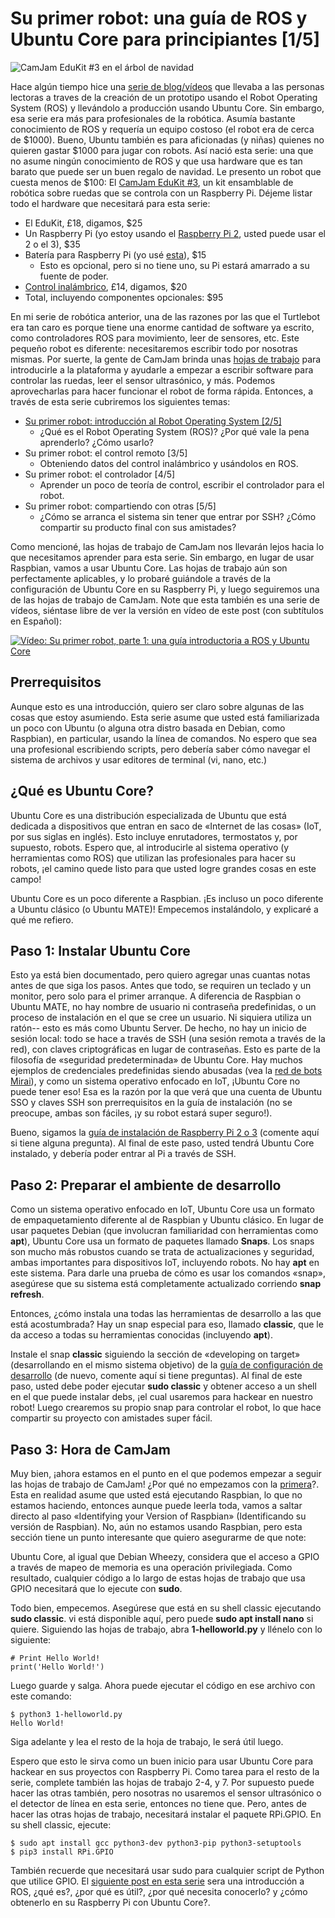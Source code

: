 # Su primer robot: una guía de ROS y Ubuntu Core para principiantes [1/5]

![CamJam EduKit #3 en el árbol de navidad](https://kyrofa.com/uploads/proclaim/image/image/40/BB1A6282_scaled.jpg)

Hace algún tiempo hice una [serie de blog/vídeos](https://kyrofa.com/posts/from-ros-prototype-to-production-on-ubuntu-core-1-5) que llevaba a las personas lectoras a traves de la creación de un prototipo usando el Robot Operating System (ROS) y llevándolo a producción usando Ubuntu Core. Sin embargo, esa serie era más para profesionales de la robótica. Asumía bastante conocimiento de ROS y requería un equipo costoso (el robot era de cerca de $1000). Bueno, Ubuntu también es para aficionadas (y niñas) quienes no quieren gastar $1000 para jugar con robots. Así nació esta serie: una que no asume ningún conocimiento de ROS y que usa hardware que es tan barato que puede ser un buen regalo de navidad. Le presento un robot que cuesta menos de $100: El [CamJam EduKit #3](https://thepihut.com/collections/camjam-edukit/products/camjam-edukit-3-robotics), un kit ensamblable de robótica sobre ruedas que se controla con un Raspberry Pi. Déjeme listar todo el hardware que necesitará para esta serie:

* El EduKit, £18, digamos, $25
* Un Raspberry Pi (yo estoy usando el [Raspberry Pi 2](https://www.raspberrypi.org/products/raspberry-pi-2-model-b/), usted puede usar el 2 o el 3), $35
* Batería para Raspberry Pi (yo usé [esta](https://www.amazon.com/gp/product/B00MWV1TJ6/ref=od_aui_detailpages00?ie=UTF8&psc=1)), $15
  * Esto es opcional, pero si no tiene uno, su Pi estará amarrado a su fuente de poder.
* [Control inalámbrico](https://thepihut.com/collections/raspberry-pi-gaming/products/raspberry-pi-compatible-wireless-gamepad-controller?variant=38135423121), £14, digamos, $20
* Total, incluyendo componentes opcionales: $95

En mi serie de robótica anterior, una de las razones por las que el Turtlebot era tan caro es porque tiene una enorme cantidad de software ya escrito, como controladores ROS para movimiento, leer de sensores, etc. Este pequeño robot es diferente: necesitaremos escribir todo por nosotras mismas. Por suerte, la gente de CamJam brinda unas [hojas de trabajo](http://camjam.me/?page_id=1035) para introducirle a la plataforma y ayudarle a empezar a escribir software para controlar las ruedas, leer el sensor ultrasónico, y más. Podemos aprovecharlas para hacer funcionar el robot de forma rápida. Entonces, a través de esta serie cubriremos los siguientes temas:

* [Su primer robot: introducción al Robot Operating System [2/5]](https://kyrofa.com/posts/your-first-robot-introduction-to-the-robot-operating-system-2-5)
  * ¿Qué es el Robot Operating System (ROS)? ¿Por qué vale la pena aprenderlo? ¿Cómo usarlo?
* Su primer robot: el control remoto [3/5]
  * Obteniendo datos del control inalámbrico y usándolos en ROS.
* Su primer robot: el controlador [4/5]
  * Aprender un poco de teoría de control, escribir el controlador para el robot.
* Su primer robot: compartiendo con otras [5/5]
  * ¿Cómo se arranca el sistema sin tener que entrar por SSH? ¿Cómo compartir su producto final con sus amistades?

Como mencioné, las hojas de trabajo de CamJam nos llevarán lejos hacia lo que necesitamos aprender para esta serie. Sin embargo, en lugar de usar Raspbian, vamos a usar Ubuntu Core. Las hojas de trabajo aún son perfectamente aplicables, y lo probaré guiándole a través de la configuración de Ubuntu Core en su Raspberry Pi, y luego seguiremos una de las hojas de trabajo de CamJam. Note que esta también es una serie de vídeos, siéntase libre de ver la versión en vídeo de este post (con subtítulos en Español):

[![Vídeo: Su primer robot, parte 1: una guía introductoria a ROS y Ubuntu Core](http://img.youtube.com/vi/KidVVqbsIHI/0.jpg)](http://www.youtube.com/watch?v=KidVVqbsIHI)

## Prerrequisitos

Aunque esto es una introducción, quiero ser claro sobre algunas de las cosas que estoy asumiendo. Esta serie asume que usted está familiarizada un poco con Ubuntu (o alguna otra distro basada en Debian, como Raspbian), en particular, usando la línea de comandos. No espero que sea una profesional escribiendo scripts, pero debería saber cómo navegar el sistema de archivos y usar editores de terminal (vi, nano, etc.)

## ¿Qué es Ubuntu Core?

Ubuntu Core es una distribución especializada de Ubuntu que está dedicada a dispositivos que entran en saco de «Internet de las cosas» (IoT, por sus siglas en inglés). Esto incluye enrutadores, termostatos y, por supuesto, robots. Espero que, al introducirle al sistema operativo (y herramientas como ROS) que utilizan las profesionales para hacer su robots, ¡el camino quede listo para que usted logre grandes cosas en este campo!

Ubuntu Core es un poco diferente a Raspbian. ¡Es incluso un poco diferente a Ubuntu clásico (o Ubuntu MATE)! Empecemos instalándolo, y explicaré a qué me refiero.

## Paso 1: Instalar Ubuntu Core

Esto ya está bien documentado, pero quiero agregar unas cuantas notas antes de que siga los pasos. Antes que todo, se requiren un teclado y un monitor, pero solo para el primer arranque. A diferencia de Raspbian o Ubuntu MATE, no hay nombre de usuario ni contraseña predefinidas, o un proceso de instalación en el que se cree un usuario. Ni siquiera utiliza un ratón-- esto es más como Ubuntu Server. De hecho, no hay un inicio de sesión local: todo se hace a través de SSH (una sesión remota a través de la red), con claves criptográficas en lugar de contraseñas. Esto es parte de la filosofía de «seguridad predeterminada» de Ubuntu Core. Hay muchos ejemplos de credenciales predefinidas siendo abusadas (vea la [red de bots Mirai](https://en.wikipedia.org/wiki/Mirai_(malware))), y como un sistema operativo enfocado en IoT, ¡Ubuntu Core no puede tener eso! Esa es la razón por la que verá que una cuenta de Ubuntu SSO y claves SSH son prerrequisitos en la guía de instalación (no se preocupe, ambas son fáciles, ¡y su robot estará super seguro!).

Bueno, sigamos la [guía de instalación de Raspberry Pi 2 o 3](https://developer.ubuntu.com/core/get-started/raspberry-pi-2-3) (comente aquí si tiene alguna pregunta). Al final de este paso, usted tendrá Ubuntu Core instalado, y debería poder entrar al Pi a través de SSH.

## Paso 2: Preparar el ambiente de desarrollo

Como un sistema operativo enfocado en IoT, Ubuntu Core usa un formato de empaquetamiento diferente al de Raspbian y Ubuntu clásico. En lugar de usar paquetes Debian (que involucran familiaridad con herramientas como **apt**), Ubuntu Core usa un formato de paquetes llamado **Snaps**. Los snaps son mucho más robustos cuando se trata de actualizaciones y seguridad, ambas importantes para dispositivos IoT, incluyendo robots. No hay **apt** en este sistema. Para darle una prueba de cómo es usar los comandos «snap», asegúrese que su sistema está completamente actualizado corriendo **snap refresh**.

Entonces, ¿cómo instala una todas las herramientas de desarrollo a las que está acostumbrada? Hay un snap especial para eso, llamado **classic**, que le da acceso a todas su herramientas conocidas (incluyendo **apt**).

Instale el snap **classic** siguiendo la sección de «developing on target» (desarrollando en el mismo sistema objetivo) de la [guía de configuración de desarrollo](https://developer.ubuntu.com/core/get-started/developer-setup) (de nuevo, comente aquí si tiene preguntas). Al final de este paso, usted debe poder ejecutar **sudo classic** y obtener acceso a un shell en el que puede instalar debs, ¡el cual usaremos para hackear en nuestro robot! Luego crearemos su propio snap para controlar el robot, lo que hace compartir su proyecto con amistades super fácil.

## Paso 3: Hora de CamJam

Muy bien, ¡ahora estamos en el punto en el que podemos empezar a seguir las hojas de trabajo de CamJam! ¿Por qué no empezamos con la [primera](https://github.com/CamJam-EduKit/EduKit3/raw/master/CamJam%20EduKit%203%20-%20Robotics%20Worksheet%201%20-%20Introduction.pdf)?. Esta en realidad asume que usted está ejecutando Raspbian, lo que no estamos haciendo, entonces aunque puede leerla toda, vamos a saltar directo al paso «Identifying your Version of Raspbian» (Identificando su versión de Raspbian). No, aún no estamos usando Raspbian, pero esta sección tiene un punto interesante que quiero asegurarme de que note:

Ubuntu Core, al igual que Debian Wheezy, considera que el acceso a GPIO a través de mapeo de memoria es una operación privilegiada. Como resultado, cualquier código a lo largo de estas hojas de trabajo que usa GPIO necesitará que lo ejecute con **sudo**.

Todo bien, empecemos. Asegúrese que está en su shell classic ejecutando **sudo classic**. vi está disponible aquí, pero puede **sudo apt install nano** si quiere. Siguiendo las hojas de trabajo, abra **1-helloworld.py** y llénelo con lo siguiente:

```
# Print Hello World!
print('Hello World!')
```

Luego guarde y salga. Ahora puede ejecutar el código en ese archivo con este comando:

```
$ python3 1-helloworld.py
Hello World!
```

Siga adelante y lea el resto de la hoja de trabajo, le será útil luego.

Espero que esto le sirva como un buen inicio para usar Ubuntu Core para hackear en sus proyectos con Raspberry Pi. Como tarea para el resto de la serie, complete también las hojas de trabajo 2-4, y 7. Por supuesto puede hacer las otras también, pero nosotras no usaremos el sensor ultrasónico o el detector de línea en esta serie, entonces no tiene que. Pero, antes de hacer las otras hojas de trabajo, necesitará instalar el paquete RPi.GPIO. En su shell classic, ejecute:

```
$ sudo apt install gcc python3-dev python3-pip python3-setuptools
$ pip3 install RPi.GPIO
```

También recuerde que necesitará usar sudo para cualquier script de Python que utilice GPIO. El [siguiente post en esta serie](https://kyrofa.com/posts/your-first-robot-introduction-to-the-robot-operating-system-2-5) sera una introducción a ROS, ¿qué es?, ¿por qué es útil?, ¿por qué necesita conocerlo? y ¿cómo obtenerlo en su Raspberry Pi con Ubuntu Core?.
